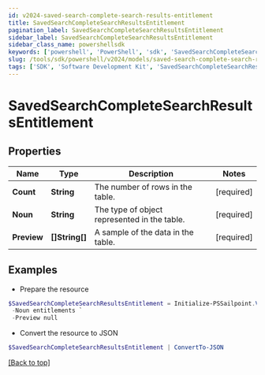 ```yaml
---
id: v2024-saved-search-complete-search-results-entitlement
title: SavedSearchCompleteSearchResultsEntitlement
pagination_label: SavedSearchCompleteSearchResultsEntitlement
sidebar_label: SavedSearchCompleteSearchResultsEntitlement
sidebar_class_name: powershellsdk
keywords: ['powershell', 'PowerShell', 'sdk', 'SavedSearchCompleteSearchResultsEntitlement', 'V2024SavedSearchCompleteSearchResultsEntitlement'] 
slug: /tools/sdk/powershell/v2024/models/saved-search-complete-search-results-entitlement
tags: ['SDK', 'Software Development Kit', 'SavedSearchCompleteSearchResultsEntitlement', 'V2024SavedSearchCompleteSearchResultsEntitlement']
---
```



# SavedSearchCompleteSearchResultsEntitlement

## Properties

Name | Type | Description | Notes
------------ | ------------- | ------------- | -------------
**Count** |  **String** | The number of rows in the table. | [required]
**Noun** |  **String** | The type of object represented in the table. | [required]
**Preview** |  **[]String[]** | A sample of the data in the table. | [required]

## Examples

- Prepare the resource
```powershell
$SavedSearchCompleteSearchResultsEntitlement = Initialize-PSSailpoint.V2024SavedSearchCompleteSearchResultsEntitlement  -Count 2 `
 -Noun entitlements `
 -Preview null
```

- Convert the resource to JSON
```powershell
$SavedSearchCompleteSearchResultsEntitlement | ConvertTo-JSON
```


[[Back to top]](#) 

